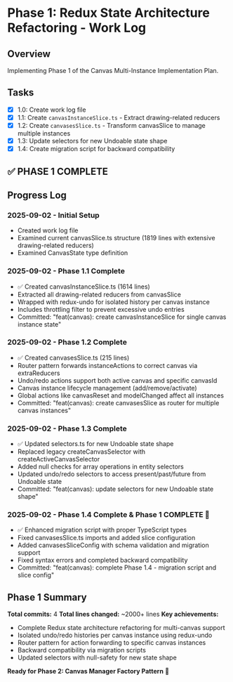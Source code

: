 # Phase 1: Redux State Architecture Refactoring - Work Log

## Overview
Implementing Phase 1 of the Canvas Multi-Instance Implementation Plan.

## Tasks
- [x] 1.0: Create work log file
- [x] 1.1: Create `canvasInstanceSlice.ts` - Extract drawing-related reducers
- [x] 1.2: Create `canvasesSlice.ts` - Transform canvasSlice to manage multiple instances  
- [x] 1.3: Update selectors for new Undoable state shape
- [x] 1.4: Create migration script for backward compatibility

## ✅ PHASE 1 COMPLETE

## Progress Log

### 2025-09-02 - Initial Setup
- Created work log file
- Examined current canvasSlice.ts structure (1819 lines with extensive drawing-related reducers)
- Examined CanvasState type definition

### 2025-09-02 - Phase 1.1 Complete
- ✅ Created canvasInstanceSlice.ts (1614 lines)
- Extracted all drawing-related reducers from canvasSlice
- Wrapped with redux-undo for isolated history per canvas instance
- Includes throttling filter to prevent excessive undo entries
- Committed: "feat(canvas): create canvasInstanceSlice for single canvas instance state"

### 2025-09-02 - Phase 1.2 Complete  
- ✅ Created canvasesSlice.ts (215 lines)
- Router pattern forwards instanceActions to correct canvas via extraReducers
- Undo/redo actions support both active canvas and specific canvasId
- Canvas instance lifecycle management (add/remove/activate)
- Global actions like canvasReset and modelChanged affect all instances
- Committed: "feat(canvas): create canvasesSlice as router for multiple canvas instances"

### 2025-09-02 - Phase 1.3 Complete
- ✅ Updated selectors.ts for new Undoable state shape
- Replaced legacy createCanvasSelector with createActiveCanvasSelector
- Added null checks for array operations in entity selectors
- Updated undo/redo selectors to access present/past/future from Undoable state
- Committed: "feat(canvas): update selectors for new Undoable state shape"

### 2025-09-02 - Phase 1.4 Complete & Phase 1 COMPLETE 🎉
- ✅ Enhanced migration script with proper TypeScript types
- Fixed canvasesSlice.ts imports and added slice configuration
- Added canvasesSliceConfig with schema validation and migration support
- Fixed syntax errors and completed backward compatibility
- Committed: "feat(canvas): complete Phase 1.4 - migration script and slice config"

## Phase 1 Summary
**Total commits:** 4
**Total lines changed:** ~2000+ lines
**Key achievements:**
- Complete Redux state architecture refactoring for multi-canvas support
- Isolated undo/redo histories per canvas instance using redux-undo
- Router pattern for action forwarding to specific canvas instances
- Backward compatibility via migration scripts
- Updated selectors with null-safety for new state shape

**Ready for Phase 2: Canvas Manager Factory Pattern** 🚀
